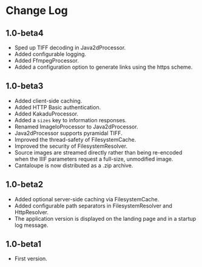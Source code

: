 # Change Log

## 1.0-beta4

* Sped up TIFF decoding in Java2dProcessor.
* Added configurable logging.
* Added FfmpegProcessor.
* Added a configuration option to generate links using the https scheme.

## 1.0-beta3

* Added client-side caching.
* Added HTTP Basic authentication.
* Added KakaduProcessor.
* Added a `sizes` key to information responses.
* Renamed ImageIoProcessor to Java2dProcessor.
* Java2dProcessor supports pyramidal TIFF.
* Improved the thread-safety of FilesystemCache.
* Improved the security of FilesystemResolver.
* Source images are streamed directly rather than being re-encoded when the
  IIIF parameters request a full-size, unmodified image.
* Cantaloupe is now distributed as a .zip archive.

## 1.0-beta2

* Added optional server-side caching via FilesystemCache.
* Added configurable path separators in FilesystemResolver and HttpResolver.
* The application version is displayed on the landing page and in a startup log
  message.

## 1.0-beta1

* First version.
